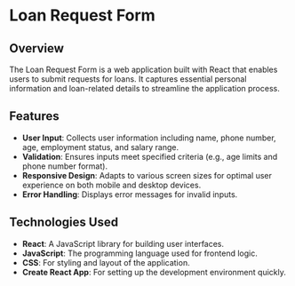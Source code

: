# Loan Request Form

## Overview

The Loan Request Form is a web application built with React that enables users to submit requests for loans. It captures essential personal information and loan-related details to streamline the application process.

## Features

- **User Input**: Collects user information including name, phone number, age, employment status, and salary range.
- **Validation**: Ensures inputs meet specified criteria (e.g., age limits and phone number format).
- **Responsive Design**: Adapts to various screen sizes for optimal user experience on both mobile and desktop devices.
- **Error Handling**: Displays error messages for invalid inputs.

## Technologies Used

- **React**: A JavaScript library for building user interfaces.
- **JavaScript**: The programming language used for frontend logic.
- **CSS**: For styling and layout of the application.
- **Create React App**: For setting up the development environment quickly.
